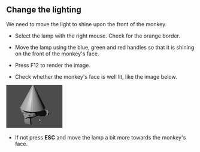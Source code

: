 ## Change the lighting

We need to move the light to shine upon the front of the monkey.

+ Select the lamp with the right mouse. Check for the orange border.

+ Move the lamp using the blue, green and red handles so that it is shining on the front of the monkey's face.

+ Press F12 to render the image.

+ Check whether the monkey's face is well lit, like the image below.

![Well lit](images/well-lit.png)

+ If not press **ESC** and move the lamp a bit more towards the monkey's face.
